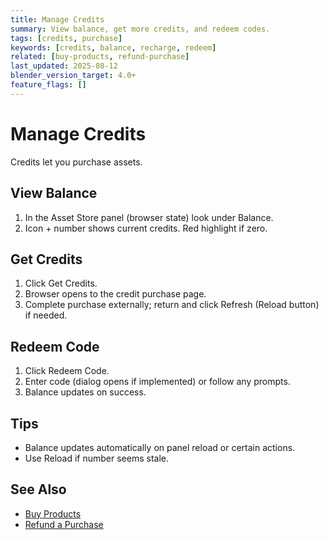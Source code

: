 ```yaml
---
title: Manage Credits
summary: View balance, get more credits, and redeem codes.
tags: [credits, purchase]
keywords: [credits, balance, recharge, redeem]
related: [buy-products, refund-purchase]
last_updated: 2025-08-12
blender_version_target: 4.0+
feature_flags: []
---
```


# Manage Credits

Credits let you purchase assets.

## View Balance
1. In the Asset Store panel (browser state) look under Balance.
2. Icon + number shows current credits. Red highlight if zero.

## Get Credits
1. Click Get Credits.
2. Browser opens to the credit purchase page.
3. Complete purchase externally; return and click Refresh (Reload button) if needed.

## Redeem Code
1. Click Redeem Code.
2. Enter code (dialog opens if implemented) or follow any prompts.
3. Balance updates on success.

## Tips
- Balance updates automatically on panel reload or certain actions.
- Use Reload if number seems stale.

## See Also
- [Buy Products](buy-products.md)
- [Refund a Purchase](refund-purchase.md)
